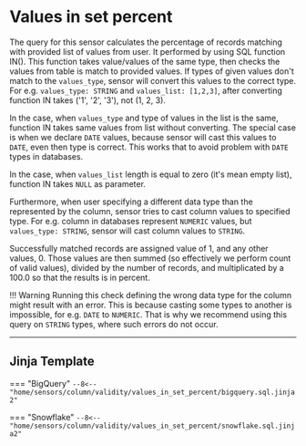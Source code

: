 # Values in set percent

The query for this sensor calculates the percentage of records matching with provided list of values from user.
It performed by using SQL function IN(). This function takes value/values of the same type, then checks the values from table is match to provided values.
If types of given values don't match to the `values_type`, sensor will convert this values to the correct type. 
For e.g. `values_type: STRING` and `values_list: [1,2,3]`, after converting function IN takes ('1', '2', '3'), not (1, 2, 3).

In the case, when `values_type` and type of values in the list is the same, function IN takes same values from list without converting.
The special case is when we declare `DATE` values, because sensor will cast this values to `DATE`, even then type is correct. 
This works that to avoid problem with `DATE` types in databases.

In the case, when `values_list` length is equal to zero (it's mean empty list), function IN takes `NULL` as parameter.

Furthermore, when user specifying a different data type than the represented by the column, sensor tries to cast column values to specified type. 
For e.g. column in databases represent `NUMERIC` values, but `values_type: STRING`, sensor will cast column values to `STRING`.

Successfully matched records are assigned value of 1, and any other values, 0.
Those values are then summed (so effectively we perform count of valid values), divided by the number of records,
and multiplicated by a 100.0 so that the results is in percent.

!!! Warning
    Running this check defining the wrong data type for the column might result with an error.
    This is because casting some types to another is impossible, for e.g. `DATE` to `NUMERIC`. That is why we
    recommend using this query on `STRING` types, where such errors do not occur.

___
## Jinja Template
=== "BigQuery"
    ```
    --8<-- "home/sensors/column/validity/values_in_set_percent/bigquery.sql.jinja2"
    ```

=== "Snowflake"
    ```
    --8<-- "home/sensors/column/validity/values_in_set_percent/snowflake.sql.jinja2"
    ```